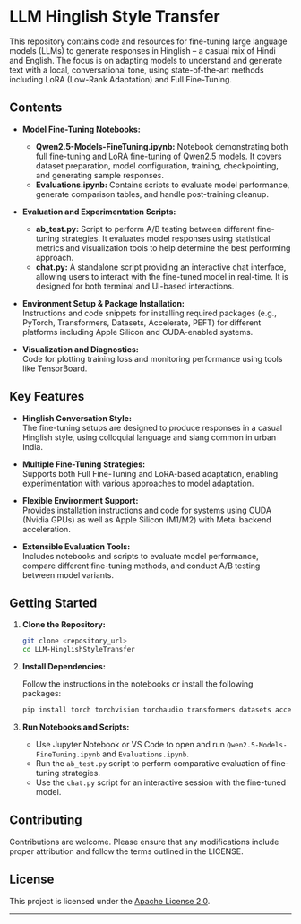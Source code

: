 # LLM Hinglish Style Transfer

This repository contains code and resources for fine-tuning large language models (LLMs) to generate responses in Hinglish – a casual mix of Hindi and English. The focus is on adapting models to understand and generate text with a local, conversational tone, using state-of-the-art methods including LoRA (Low-Rank Adaptation) and Full Fine-Tuning.

## Contents

- **Model Fine-Tuning Notebooks:**

  - **Qwen2.5-Models-FineTuning.ipynb:** Notebook demonstrating both full fine-tuning and LoRA fine-tuning of Qwen2.5 models. It covers dataset preparation, model configuration, training, checkpointing, and generating sample responses.
  - **Evaluations.ipynb:** Contains scripts to evaluate model performance, generate comparison tables, and handle post-training cleanup.

- **Evaluation and Experimentation Scripts:**

  - **ab_test.py:** Script to perform A/B testing between different fine-tuning strategies. It evaluates model responses using statistical metrics and visualization tools to help determine the best performing approach.
  - **chat.py:** A standalone script providing an interactive chat interface, allowing users to interact with the fine-tuned model in real-time. It is designed for both terminal and UI-based interactions.

- **Environment Setup & Package Installation:**  
  Instructions and code snippets for installing required packages (e.g., PyTorch, Transformers, Datasets, Accelerate, PEFT) for different platforms including Apple Silicon and CUDA-enabled systems.

- **Visualization and Diagnostics:**  
  Code for plotting training loss and monitoring performance using tools like TensorBoard.

## Key Features

- **Hinglish Conversation Style:**  
  The fine-tuning setups are designed to produce responses in a casual Hinglish style, using colloquial language and slang common in urban India.

- **Multiple Fine-Tuning Strategies:**  
  Supports both Full Fine-Tuning and LoRA-based adaptation, enabling experimentation with various approaches to model adaptation.

- **Flexible Environment Support:**  
  Provides installation instructions and code for systems using CUDA (Nvidia GPUs) as well as Apple Silicon (M1/M2) with Metal backend acceleration.

- **Extensible Evaluation Tools:**  
  Includes notebooks and scripts to evaluate model performance, compare different fine-tuning methods, and conduct A/B testing between model variants.

## Getting Started

1. **Clone the Repository:**

   ```bash
   git clone <repository_url>
   cd LLM-HinglishStyleTransfer
   ```

2. **Install Dependencies:**

   Follow the instructions in the notebooks or install the following packages:

   ```bash
   pip install torch torchvision torchaudio transformers datasets accelerate peft matplotlib seaborn trl hf_xet bitsandbytes
   ```

3. **Run Notebooks and Scripts:**

   - Use Jupyter Notebook or VS Code to open and run `Qwen2.5-Models-FineTuning.ipynb` and `Evaluations.ipynb`.
   - Run the `ab_test.py` script to perform comparative evaluation of fine-tuning strategies.
   - Use the `chat.py` script for an interactive session with the fine-tuned model.

## Contributing

Contributions are welcome. Please ensure that any modifications include proper attribution and follow the terms outlined in the LICENSE.

## License

This project is licensed under the [Apache License 2.0](./LICENSE).

---
